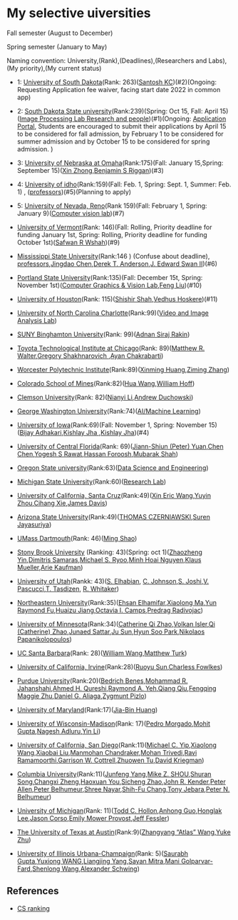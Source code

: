 # My selective uiversities

Fall semester (August to December)

Spring semester (January to May)

Naming convention: University,(Rank),(Deadlines),(Researchers and Labs),(My priority),(My current status)

<!-- * [North Dakota State University](https://www.ndsu.edu/)(Rank: 285)()() -->
* 1: [University of South Dakota](https://www.usd.edu/)(Rank: 263)([Santosh KC](http://kc-santosh.org/))(#2)(Ongoing: Requesting Application fee waiver, facing start date 2022 in common app)
* 2: [South Dakota State university]()(Rank:239)(Spring: Oct 15, Fall: April 15) ([Image Processing Lab Research and people](https://www.sdstate.edu/electrical-engineering-and-computer-science/image-processing-lab/directory))(#1)(Ongoing: [Application Portal](https://engineeringcas2022.liaisoncas.com/applicant-ux/#/login), Students are encouraged to submit their applications by April 15 to be considered for fall admission, by February 1 to be considered for summer admission and by October 15 to be considered for spring admission. )
* 3: [University of Nebraska at Omaha]()(Rank:175)(Fall: January 15,Spring: September 15)([Xin Zhong](https://sites.google.com/unomaha.edu/xinz/),[Benjamin S Riggan](https://sites.google.com/site/benjaminriggan/))(#3)

* 4: [University of idho]()(Rank:159)(Fall: Feb. 1, Spring: Sept. 1, Summer: Feb. 1) , ([professors](https://www.uidaho.edu/engr/departments/cs/our-people/faculty))(#5)(Planning to apply)
* 5: [University of Nevada, Reno]()(Rank 159)(Fall: February 1, Spring: January 9)([Computer vision lab](https://www.unr.edu/cse/research/intelligent-systems))(#7)
* [University of Vermont]()(Rank: 146)(Fall: Rolling, Priority deadline for funding January 1st, Spring: Rolling, Priority deadline for funding October 1st)([Safwan R Wshah](https://www.wshahaigroup.com/contact))(#9)
* [Mississippi State University]()(Rank:146 ) (Confuse about deadline), [professors](https://www.cse.msstate.edu/people/faculty/),[Jingdao Chen](https://jingdao.github.io/),[Derek T. Anderson](http://derektanderson.com/index.html),[J. Edward Swan II](https://web.cse.msstate.edu/~swan/))(#6)
* [Portland State University]()(Rank:135)(Fall: December 15t, Spring: November 1st)([Computer Graphics & Vision Lab](https://www.pdx.edu/computer-science/research-areas),[Feng Liu](http://web.cecs.pdx.edu/~fliu/))(#10)
* [University of Houston]()(Rank: 115)([Shishir Shah](http://www2.cs.uh.edu/~shah/),[Vedhus Hoskere](https://sail.cive.uh.edu/positions/))(#11)
* [University of North Carolina Charlotte]()(Rank:99)([Video and Image Analysis Lab](https://vialab.charlotte.edu/))
* [SUNY Binghamton University]()(Rank: 99)([Adnan Siraj Rakin](https://www.adnansirajrakin.com/prospective-students.html))
* [Toyota Technological Institute at Chicago]()(Rank: 89)([Matthew R. Walter](https://home.ttic.edu/~mwalter/),[Gregory Shakhnarovich ](https://home.ttic.edu/~gregory/),[Ayan Chakrabarti](https://scholar.google.com/citations?hl=en&user=0v5utcwAAAAJ&view_op=list_works&sortby=pubdate))
* [Worcester Polytechnic Institute]()(Rank:89)([Xinming Huang](https://users.wpi.edu/~xhuang/),[Ziming Zhang](https://zhang-vislab.github.io/))
* [Colorado School of Mines]()(Rank:82)([Hua Wang](http://inside.mines.edu/~huawang/),[William Hoff](https://cs.mines.edu/project/hoff-william/))
* [Clemson University]()(Rank: 82)([Nianyi Li](https://nianyil.people.clemson.edu/),[Andrew Duchowski](http://andrewd.ces.clemson.edu/))
* [George Washington University]()(Rank:74)([AI/Machine Learning](https://www.cs.seas.gwu.edu/aimachine-learning))
* [University of Iowa]()(Rank:69)(Fall: November 1, Spring: November 15)([Bijay Adhakari](https://homepage.divms.uiowa.edu/~badhikari/),[Kishlay Jha
](https://engineering.uiowa.edu/people/kishlay-jha),[Kishlay Jha](https://www.linkedin.com/feed/update/urn:li:activity:6978106029897134080/))(#4)
* [University of Central Florida]()(Rank: 69)([Jiann-Shiun (Peter) Yuan](https://sites.google.com/site/yuanjs168/prospective-students),[Chen Chen](https://www.crcv.ucf.edu/chenchen/),[Yogesh S Rawat](https://www.crcv.ucf.edu/person/rawat/#_news),[Hassan Foroosh](http://www.cs.ucf.edu/~foroosh/),[Mubarak Shah](https://www.crcv.ucf.edu/person/mubarak-shah/))
* [Oregon State university]()(Rank:63)([Data Science and Engineering](https://eecs.oregonstate.edu/data-science-and-engineering))
* [Michigan State University]()(Rank:60)([Research Lab](https://www.cse.msu.edu/Research/labs.php))
* [University of California, Santa Cruz]()(Rank:49)([Xin Eric Wang](https://eric-xw.github.io/),[Yuyin Zhou](https://yuyinzhou.github.io/),[Cihang Xie](https://cihangxie.github.io/),[James Davis](https://users.soe.ucsc.edu/~davis/))
* [Arizona State University]()(Rank:49)([THOMAS CZERNIAWSKI](https://thomasczerniawski.com/),[Suren Jayasuriya](https://web.asu.edu/imaging-lyceum))
* [UMass Dartmouth]()(Rank: 46)([Ming Shao](http://www.cis.umassd.edu/~mshao/))
* [Stony Brook University]() (Ranking: 43)(Spring: oct 1)([Zhaozheng Yin](https://www3.cs.stonybrook.edu/~zyin/index.htm),[Dimitris Samaras](https://www3.cs.stonybrook.edu/~samaras/),[Michael S. Ryoo](http://michaelryoo.com/),[Minh Hoai Nguyen](https://www3.cs.stonybrook.edu/~minhhoai/index.html),[Klaus Mueller](https://www3.cs.stonybrook.edu/~mueller/),[Arie Kaufman](https://www3.cs.stonybrook.edu/~ari/))
* [University of Utah]()(Rankk: 43)([S. Elhabian](https://www.sci.utah.edu/people/shireen.html), [C. Johnson](http://www.cs.utah.edu/~crj/),[S. Joshi](https://www.sci.utah.edu/people/sjoshi.html),[V. Pascucci](http://www.pascucci.org/),[T. Tasdizen](http://www.sci.utah.edu/~tolga/index.html), [R. Whitaker](http://www.cs.utah.edu/~whitaker/))
* [Northeastern University]()(Rank:35)([Ehsan Elhamifar](https://khoury.northeastern.edu/home/eelhami/index.html),[Xiaolong Ma](https://xiaolongma2016.com/),[Yun Raymond Fu](http://www1.ece.neu.edu/~yunfu/),[Huaizu Jiang](http://jianghz.me/),[Octavia I. Camps](http://robustsystems.coe.neu.edu/),[Predrag Radivojac](https://www.ccs.neu.edu/home/radivojac/))
* [University of Minnesota]()(Rank:34)([Catherine Qi Zhao](https://www-users.cse.umn.edu/~qzhao/index.html),[Volkan Isler](https://www-users.cse.umn.edu/~isler/),[Qi (Catherine) Zhao](https://www-users.cse.umn.edu/~qzhao/jobs.html),[Junaed Sattar](https://junaedsattar.cs.umn.edu/),[Ju Sun](https://sunju.org/),[Hyun Soo Park](https://www-users.cse.umn.edu/~hspark/),[Nikolaos Papanikolopoulos](https://www-users.cse.umn.edu/~papan001/))
* [UC Santa Barbara]()(Rank: 28)([William Wang](https://sites.cs.ucsb.edu/~william/),[Matthew Turk](http://ilab.cs.ucsb.edu/info))
* [University of California, Irvine]()(Rank:28)([Ruoyu Sun](https://ruoyus.github.io/),[Charless Fowlkes](https://scholar.google.com/citations?hl=en&user=yLQF4mkAAAAJ))
* [Purdue University]()(Rank:20)([Bedrich Benes](https://www.cs.purdue.edu/homes/bbenes/),[Mohammad R. Jahanshahi](https://web.ics.purdue.edu/~jahansha/index.html),[Ahmed H. Qureshi](https://qureshiahmed.github.io/),[Raymond A. Yeh](https://www.raymond-yeh.com/),[Qiang Qiu](https://web.ics.purdue.edu/~qqiu/#qlab),[Fengqing Maggie Zhu](https://engineering.purdue.edu/~zhu0/),[Daniel G. Aliaga](https://www.cs.purdue.edu/homes/aliaga/#students),[Zygmunt Pizlo](http://www1.psych.purdue.edu/~zpizlo/))
* [University of Maryland]()(Rank:17)([Jia-Bin Huang](https://jbhuang0604.github.io/))
* [University of Wisconsin-Madison]()(Rank: 17)([Pedro Morgado](https://pedro-morgado.github.io/),[Mohit Gupta](https://wisionlab.com/people/mohit-gupta/),[Nagesh Adluru](http://brainimaging.waisman.wisc.edu/~adluru/),[Yin Li](https://www.biostat.wisc.edu/~yli/))
* [University of California, San Diego]()(Rank:11)([Michael C. Yip](https://yip.eng.ucsd.edu/),[Xiaolong Wang](https://xiaolonw.github.io/),[Xiaobai Liu](https://cv.sdsu.edu/),[Manmohan Chandraker](https://cseweb.ucsd.edu//~mkchandraker/index.html),[Mohan Trivedi](https://jacobsschool.ucsd.edu/faculty/profile?id=68),[Ravi Ramamoorthi](https://cseweb.ucsd.edu/~ravir/),[Garrison W. Cottrell](https://cseweb.ucsd.edu//~gary/),[Zhuowen Tu](https://pages.ucsd.edu/~ztu/),[David Kriegman](https://cseweb.ucsd.edu//~kriegman/))
* [Columbia University]()(Rank:11)([Junfeng Yang](http://www.cs.columbia.edu/~junfeng/),[Mike Z. SHOU](https://sites.google.com/view/showlab/join-us),[Shuran Song](https://www.cs.columbia.edu/~shurans/),[Changxi Zheng](http://www.cs.columbia.edu/~cxz/index.htm),[Haoxuan You](https://www.ee.columbia.edu/ln/dvmm/newPeople.htm#visitingStudent),[Sicheng Zhao](https://sites.google.com/site/schzhao/),[John R. Kender](http://www.cs.columbia.edu/~jrk/),[Peter Allen](http://www.cs.columbia.edu/~allen/),[Peter Belhumeur](https://www.peterbelhumeur.com/),[Shree Nayar](http://www.cs.columbia.edu/~nayar/),[Shih-Fu Chang](https://www.ee.columbia.edu/~sfchang/),[Tony Jebara](http://www.cs.columbia.edu/~jebara/),[Peter N. Belhumeur](https://www.peterbelhumeur.com/))
* [University of Michigan]()(Rank: 11)([Todd C. Hollon](https://hollon.lab.medicine.umich.edu/join-us),[Anhong Guo](https://guoanhong.com/),[Honglak Lee](https://web.eecs.umich.edu/~honglak/hl_prospective_students.html),[Jason Corso](https://web.eecs.umich.edu/~jjcorso/),[Emily Mower Provost](https://emp.engin.umich.edu/),[Jeff Fessler](https://web.eecs.umich.edu/~fessler/))
* [The University of Texas at Austin]()(Rank:9)([Zhangyang “Atlas” Wang](https://vita-group.github.io/group.html),[Yuke Zhu](https://www.cs.utexas.edu/~yukez/))
* [University of Illinois Urbana-Champaign]()(Rank: 5)([Saurabh Gupta](http://saurabhg.web.illinois.edu/),[Yuxiong WANG](https://yxw.web.illinois.edu/),[Liangjing Yang](https://person.zju.edu.cn/en/ylj#718894),[Sayan Mitra](http://mitras.ece.illinois.edu/students.html),[Mani Golparvar-Fard](https://raamac.cee.illinois.edu/interested-in-joining-us),[Shenlong Wang](http://shenlong.web.illinois.edu/),[Alexander Schwing](https://alexander-schwing.de/#people))




## References
* [CS ranking](https://csrankings.org/#/index?vision&us)


